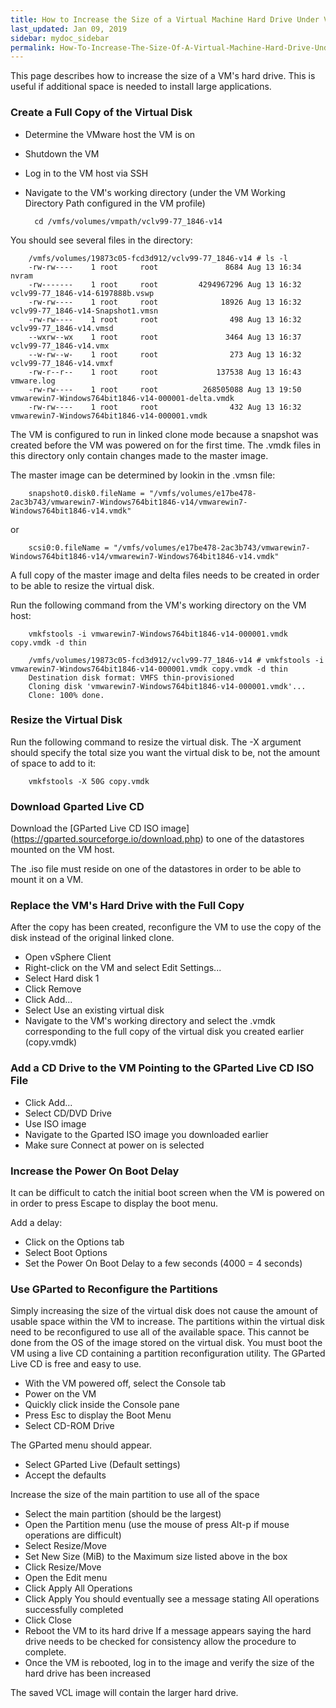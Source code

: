 ```yaml
---
title: How to Increase the Size of a Virtual Machine Hard Drive Under VMware ESXi
last_updated: Jan 09, 2019
sidebar: mydoc_sidebar
permalink: How-To-Increase-The-Size-Of-A-Virtual-Machine-Hard-Drive-Under-VMware-ESXi.html
---
```



This page describes how to increase the size of a VM's hard drive. This is useful if additional space is needed to install large applications.

###  Create a Full Copy of the Virtual Disk
* Determine the VMware host the VM is on
* Shutdown the VM
* Log in to the VM host via SSH
* Navigate to the VM's working directory (under the VM Working Directory Path configured in the VM profile)

        cd /vmfs/volumes/vmpath/vclv99-77_1846-v14

You should see several files in the directory:

        /vmfs/volumes/19873c05-fcd3d912/vclv99-77_1846-v14 # ls -l
        -rw-rw----    1 root     root               8684 Aug 13 16:34 nvram
        -rw-------    1 root     root         4294967296 Aug 13 16:32 vclv99-77_1846-v14-6197888b.vswp
        -rw-rw----    1 root     root              18926 Aug 13 16:32 vclv99-77_1846-v14-Snapshot1.vmsn
        -rw-rw----    1 root     root                498 Aug 13 16:32 vclv99-77_1846-v14.vmsd
        --wxrw--wx    1 root     root               3464 Aug 13 16:37 vclv99-77_1846-v14.vmx
        --w-rw--w-    1 root     root                273 Aug 13 16:32 vclv99-77_1846-v14.vmxf
        -rw-r--r--    1 root     root             137538 Aug 13 16:43 vmware.log
        -rw-rw----    1 root     root          268505088 Aug 13 19:50 vmwarewin7-Windows764bit1846-v14-000001-delta.vmdk
        -rw-rw----    1 root     root                432 Aug 13 16:32 vmwarewin7-Windows764bit1846-v14-000001.vmdk


The VM is configured to run in linked clone mode because a snapshot was created before the VM was powered on for the first time. The .vmdk files in this directory only contain changes made to the master image.

The master image can be determined by lookin in the .vmsn file:

        snapshot0.disk0.fileName = "/vmfs/volumes/e17be478-2ac3b743/vmwarewin7-Windows764bit1846-v14/vmwarewin7-Windows764bit1846-v14.vmdk"

or

        scsi0:0.fileName = "/vmfs/volumes/e17be478-2ac3b743/vmwarewin7-Windows764bit1846-v14/vmwarewin7-Windows764bit1846-v14.vmdk"

A full copy of the master image and delta files needs to be created in order to be able to resize the virtual disk.

Run the following command from the VM's working directory on the VM host:

        vmkfstools -i vmwarewin7-Windows764bit1846-v14-000001.vmdk copy.vmdk -d thin

        /vmfs/volumes/19873c05-fcd3d912/vclv99-77_1846-v14 # vmkfstools -i vmwarewin7-Windows764bit1846-v14-000001.vmdk copy.vmdk -d thin
        Destination disk format: VMFS thin-provisioned
        Cloning disk 'vmwarewin7-Windows764bit1846-v14-000001.vmdk'...
        Clone: 100% done.

### Resize the Virtual Disk

Run the following command to resize the virtual disk. The -X argument should specify the total size you want the virtual disk to be, not the amount of space to add to it:

        vmkfstools -X 50G copy.vmdk

### Download Gparted Live CD

Download the [GParted Live CD ISO image] (https://gparted.sourceforge.io/download.php) to one of the datastores mounted on the VM host.  

The .iso file must reside on one of the datastores in order to be able to mount it on a VM.

### Replace the VM's Hard Drive with the Full Copy

After the copy has been created, reconfigure the VM to use the copy of the disk instead of the original linked clone.

* Open vSphere Client
* Right-click on the VM and select Edit Settings...
* Select Hard disk 1
* Click Remove
* Click Add...
* Select Use an existing virtual disk
* Navigate to the VM's working directory and select the .vmdk corresponding to the full copy of the virtual disk you created earlier (copy.vmdk)


### Add a CD Drive to the VM Pointing to the GParted Live CD ISO File

* Click Add...
* Select CD/DVD Drive
* Use ISO image
* Navigate to the Gparted ISO image you downloaded earlier
* Make sure Connect at power on is selected

### Increase the Power On Boot Delay

It can be difficult to catch the initial boot screen when the VM is powered on in order to press Escape to display the boot menu.  

Add a delay:

* Click on the Options tab
* Select Boot Options
* Set the Power On Boot Delay to a few seconds (4000 = 4 seconds)

### Use GParted to Reconfigure the Partitions

Simply increasing the size of the virtual disk does not cause the amount of usable space within the VM to increase.  The partitions within the virtual disk need to be reconfigured to use all of the available space.  This cannot be done from the OS of the image stored on the virtual disk.  You must boot the VM using a live CD containing a partition reconfiguration utility.  The GParted Live CD is free and easy to use.

* With the VM powered off, select the Console tab
* Power on the VM
* Quickly click inside the Console pane
* Press Esc to display the Boot Menu
* Select CD-ROM Drive

The GParted menu should appear.

* Select GParted Live (Default settings)
* Accept the defaults

Increase the size of the main partition to use all of the space

* Select the main partition (should be the largest)
* Open the Partition menu (use the mouse of press Alt-p if mouse operations are difficult)
* Select Resize/Move
* Set New Size (MiB) to the Maximum size listed above in the box
* Click Resize/Move
* Open the Edit menu
* Click Apply All Operations
* Click Apply
    You should eventually see a message stating All operations successfully completed
* Click Close
* Reboot the VM to its hard drive
    If a message appears saying the hard drive needs to be checked for consistency allow the procedure to complete.
* Once the VM is rebooted, log in to the image and verify the size of the hard drive has been increased

The saved VCL image will contain the larger hard drive.

